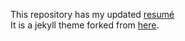 This repository has my updated [resumé](hire.dudewho.codes)   
It is a jekyll theme forked from [here](https://github.com/sharu725/online-cv).
